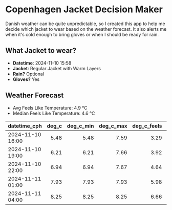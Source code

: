 
# Copenhagen Jacket Decision Maker

Danish weather can be quite unpredictable, so I created this app to help me decide which jacket to wear based on the weather forecast. 
It also alerts me when it's cold enough to bring gloves or when I should be ready for rain.

## What Jacket to wear?

- **Datetime**: 2024-11-10 15:58
- **Jacket**: Regular Jacket with Warm Layers
- **Rain?** Optional
- **Gloves?** Yes

## Weather Forecast
- Avg Feels Like Temperature: 4.9 °C
- Median Feels Like Temperature: 4.6 °C

| datetime_cph     |   deg_c |   deg_c_min |   deg_c_max |   deg_c_feels | weather   | wind   | rain   |
|:-----------------|--------:|------------:|------------:|--------------:|:----------|:-------|:-------|
| 2024-11-10 16:00 |    5.48 |        5.48 |        7.59 |          3.29 | Clouds    | Low    | None   |
| 2024-11-10 19:00 |    6.21 |        6.21 |        7.66 |          3.92 | Clouds    | Low    | None   |
| 2024-11-10 22:00 |    6.94 |        6.94 |        7.67 |          4.64 | Rain      | Low    | Low    |
| 2024-11-11 01:00 |    7.93 |        7.93 |        7.93 |          5.98 | Clouds    | Low    | None   |
| 2024-11-11 04:00 |    8.25 |        8.25 |        8.25 |          6.66 | Clouds    | Low    | None   |
        